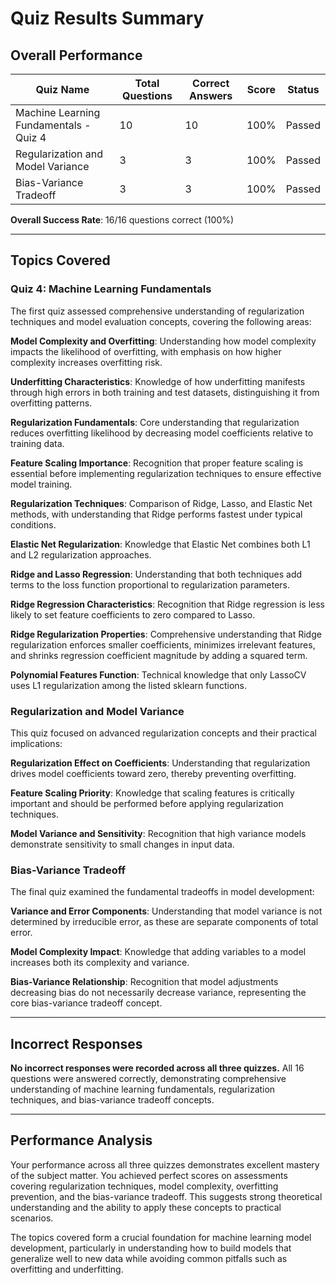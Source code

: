 # Quiz Results Summary

## Overall Performance

| Quiz Name | Total Questions | Correct Answers | Score | Status |
|-----------|----------------|-----------------|-------|--------|
| Machine Learning Fundamentals - Quiz 4 | 10 | 10 | 100% | Passed |
| Regularization and Model Variance | 3 | 3 | 100% | Passed |
| Bias-Variance Tradeoff | 3 | 3 | 100% | Passed |

**Overall Success Rate**: 16/16 questions correct (100%)

---

## Topics Covered

### Quiz 4: Machine Learning Fundamentals
The first quiz assessed comprehensive understanding of regularization techniques and model evaluation concepts, covering the following areas:

**Model Complexity and Overfitting**: Understanding how model complexity impacts the likelihood of overfitting, with emphasis on how higher complexity increases overfitting risk.

**Underfitting Characteristics**: Knowledge of how underfitting manifests through high errors in both training and test datasets, distinguishing it from overfitting patterns.

**Regularization Fundamentals**: Core understanding that regularization reduces overfitting likelihood by decreasing model coefficients relative to training data.

**Feature Scaling Importance**: Recognition that proper feature scaling is essential before implementing regularization techniques to ensure effective model training.

**Regularization Techniques**: Comparison of Ridge, Lasso, and Elastic Net methods, with understanding that Ridge performs fastest under typical conditions.

**Elastic Net Regularization**: Knowledge that Elastic Net combines both L1 and L2 regularization approaches.

**Ridge and Lasso Regression**: Understanding that both techniques add terms to the loss function proportional to regularization parameters.

**Ridge Regression Characteristics**: Recognition that Ridge regression is less likely to set feature coefficients to zero compared to Lasso.

**Ridge Regularization Properties**: Comprehensive understanding that Ridge regularization enforces smaller coefficients, minimizes irrelevant features, and shrinks regression coefficient magnitude by adding a squared term.

**Polynomial Features Function**: Technical knowledge that only LassoCV uses L1 regularization among the listed sklearn functions.

### Regularization and Model Variance
This quiz focused on advanced regularization concepts and their practical implications:

**Regularization Effect on Coefficients**: Understanding that regularization drives model coefficients toward zero, thereby preventing overfitting.

**Feature Scaling Priority**: Knowledge that scaling features is critically important and should be performed before applying regularization techniques.

**Model Variance and Sensitivity**: Recognition that high variance models demonstrate sensitivity to small changes in input data.

### Bias-Variance Tradeoff
The final quiz examined the fundamental tradeoffs in model development:

**Variance and Error Components**: Understanding that model variance is not determined by irreducible error, as these are separate components of total error.

**Model Complexity Impact**: Knowledge that adding variables to a model increases both its complexity and variance.

**Bias-Variance Relationship**: Recognition that model adjustments decreasing bias do not necessarily decrease variance, representing the core bias-variance tradeoff concept.

---

## Incorrect Responses

**No incorrect responses were recorded across all three quizzes.** All 16 questions were answered correctly, demonstrating comprehensive understanding of machine learning fundamentals, regularization techniques, and bias-variance tradeoff concepts.

---

## Performance Analysis

Your performance across all three quizzes demonstrates excellent mastery of the subject matter. You achieved perfect scores on assessments covering regularization techniques, model complexity, overfitting prevention, and the bias-variance tradeoff. This suggests strong theoretical understanding and the ability to apply these concepts to practical scenarios.

The topics covered form a crucial foundation for machine learning model development, particularly in understanding how to build models that generalize well to new data while avoiding common pitfalls such as overfitting and underfitting.